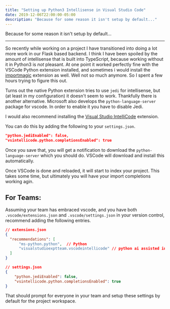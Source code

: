 ```yaml
---
title: "Setting up Python3 Intellisense in Visual Studio Code"
date: 2019-12-06T22:00:00-05:00
description: "Because for some reason it isn't setup by default..."
---
```


Because for some reason it isn't setup by default...

---

So recently while working on a project I have transitioned into doing a lot more work in our Flask based backend. I think I have been spoiled by the amount of intellisense that is built into TypeScript, because working without it in Python3 is _not_ pleasant. At one point it worked perfectly fine with the VSCode Python extension installed, and sometimes i would install the [importmagic](https://marketplace.visualstudio.com/items?itemName=brainfit.vscode-importmagic) extension as well. Well not so much anymore. So I spent a few hours trying to figure this out.

Turns out the native Python extension tries to use `jedi` for intellisense, but (at least in my configuration) it doesn't seem to work. Thankfully there is another alternative. Microsoft also develops the `python-language-server` package for vscode. In order to enable it you have to disable Jedi.

I would also recommend installing the [Visual Studio IntelliCode](https://marketplace.visualstudio.com/items?itemName=VisualStudioExptTeam.vscodeintellicode) extension.

You can do this by adding the following to your `settings.json`.

```json
"python.jediEnabled": false,
"vsintellicode.python.completionsEnabled": true
```

Once you save that, you will get a notification to download the `python-language-server` which you should do. VSCode will download and install this automatically.

Once VSCode is done and reloaded, it will start to index your project. This takes some time, but ultimately you will have your import completions working agin.

## For Teams:

Assuming your team has embraced vscode, and you have both `.vscode/extensions.json` and `.vscode/settings.json` in your version control, recommend adding the following entries.

```json
// extensions.json
{
  "recommendations": [
      "ms-python.python",  // Python
      "visualstudioexptteam.vscodeintellicode" // python ai assisted intellicode and python language server
  ]
}
```

```json
// settings.json
{
    "python.jediEnabled": false,
    "vsintellicode.python.completionsEnabled": true
}
```

That should prompt for everyone in your team and setup these settings by default for the project workspace.
